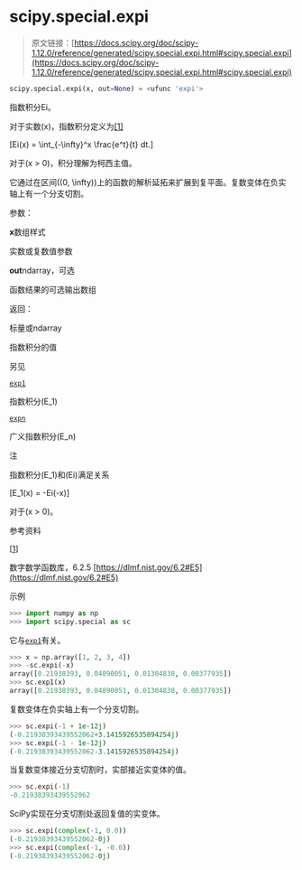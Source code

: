 # scipy.special.expi

> 原文链接：[https://docs.scipy.org/doc/scipy-1.12.0/reference/generated/scipy.special.expi.html#scipy.special.expi](https://docs.scipy.org/doc/scipy-1.12.0/reference/generated/scipy.special.expi.html#scipy.special.expi)

```py
scipy.special.expi(x, out=None) = <ufunc 'expi'>
```

指数积分Ei。

对于实数\(x\)，指数积分定义为[[1]](#raccbde2feed7-1)

\[Ei(x) = \int_{-\infty}^x \frac{e^t}{t} dt.\]

对于\(x > 0\)，积分理解为柯西主值。

它通过在区间\((0, \infty)\)上的函数的解析延拓来扩展到复平面。复数变体在负实轴上有一个分支切割。

参数：

**x**数组样式

实数或复数值参数

**out**ndarray，可选

函数结果的可选输出数组

返回：

标量或ndarray

指数积分的值

另见

[`exp1`](scipy.special.exp1.html#scipy.special.exp1 "scipy.special.exp1")

指数积分\(E_1\)

[`expn`](scipy.special.expn.html#scipy.special.expn "scipy.special.expn")

广义指数积分\(E_n\)

注

指数积分\(E_1\)和\(Ei\)满足关系

\[E_1(x) = -Ei(-x)\]

对于\(x > 0\)。

参考资料

[[1](#id1)]

数字数学函数库，6.2.5 [https://dlmf.nist.gov/6.2#E5](https://dlmf.nist.gov/6.2#E5)

示例

```py
>>> import numpy as np
>>> import scipy.special as sc 
```

它与[`exp1`](scipy.special.exp1.html#scipy.special.exp1 "scipy.special.exp1")有关。

```py
>>> x = np.array([1, 2, 3, 4])
>>> -sc.expi(-x)
array([0.21938393, 0.04890051, 0.01304838, 0.00377935])
>>> sc.exp1(x)
array([0.21938393, 0.04890051, 0.01304838, 0.00377935]) 
```

复数变体在负实轴上有一个分支切割。

```py
>>> sc.expi(-1 + 1e-12j)
(-0.21938393439552062+3.1415926535894254j)
>>> sc.expi(-1 - 1e-12j)
(-0.21938393439552062-3.1415926535894254j) 
```

当复数变体接近分支切割时，实部接近实变体的值。

```py
>>> sc.expi(-1)
-0.21938393439552062 
```

SciPy实现在分支切割处返回复值的实变体。

```py
>>> sc.expi(complex(-1, 0.0))
(-0.21938393439552062-0j)
>>> sc.expi(complex(-1, -0.0))
(-0.21938393439552062-0j) 
```
